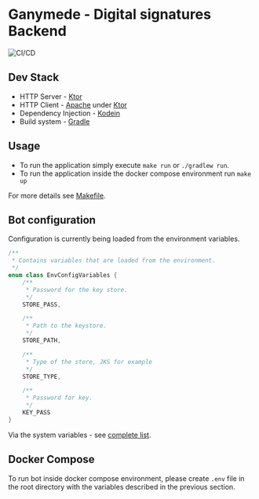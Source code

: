 # Ganymede - Digital signatures Backend
![CI/CD](https://github.com/wireapp/ganymede/workflows/CI/CD/badge.svg)

## Dev Stack
* HTTP Server - [Ktor](https://ktor.io/)
* HTTP Client - [Apache](https://ktor.io/clients/http-client/engines.html) under [Ktor](https://ktor.io/)
* Dependency Injection - [Kodein](https://github.com/Kodein-Framework/Kodein-DI)
* Build system - [Gradle](https://gradle.org/)

## Usage
* To run the application simply execute `make run` or `./gradlew run`.
* To run the application inside the docker compose environment run `make up`

For more details see [Makefile](Makefile).


## Bot configuration
Configuration is currently being loaded from the environment variables.

```kotlin
/**
 * Contains variables that are loaded from the environment.
 */
enum class EnvConfigVariables {
    /**
     * Password for the key store.
     */
    STORE_PASS,

    /**
     * Path to the keystore.
     */
    STORE_PATH,

    /**
     * Type of the store, JKS for example
     */
    STORE_TYPE,

    /**
     * Password for key.
     */
    KEY_PASS
}
```

Via the system variables - see [complete list](src/main/kotlin/com/wire/ganymede/setup/EnvConfigVariables.kt).

## Docker Compose
To run bot inside docker compose environment,
please create `.env` file in the root directory with the variables described in the previous section.
